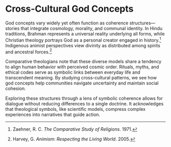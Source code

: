# Cross-Cultural God Concepts

God concepts vary widely yet often function as coherence structures—stories that integrate cosmology, morality, and communal identity. In Hindu traditions, Brahman represents a universal reality underlying all forms, while Christian theology portrays God as a personal creator engaged in history.[^1] Indigenous animist perspectives view divinity as distributed among spirits and ancestral forces.[^2]

Comparative theologians note that these diverse models share a tendency to align human behavior with perceived cosmic order. Rituals, myths, and ethical codes serve as symbolic links between everyday life and transcendent meaning. By studying cross-cultural patterns, we see how god concepts help communities navigate uncertainty and maintain social cohesion.

Exploring these structures through a lens of symbolic coherence allows for dialogue without reducing differences to a single doctrine. It acknowledges that theological symbols, like scientific models, compress complex experiences into narratives that guide action.

[^1]: Zaehner, R. C. *The Comparative Study of Religions*. 1971.
[^2]: Harvey, G. *Animism: Respecting the Living World*. 2005.
